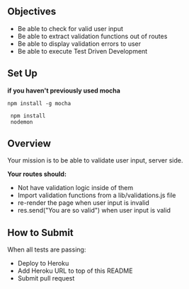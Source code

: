 ## Objectives

* Be able to check for valid user input
* Be able to extract validation functions out of routes
* Be able to display validation errors to user
* Be able to execute Test Driven Development

## Set Up

__if you haven't previously used mocha__
```ssh
npm install -g mocha
```

```ssh
 npm install
 nodemon
```

## Overview

Your mission is to be able to validate user input, server side.

__Your routes should:__

* Not have validation logic inside of them
* Import validation functions from a lib/validations.js file
* re-render the page when user input is invalid
* res.send("You are so valid") when user input is valid

## How to Submit

When all tests are passing:

* Deploy to Heroku
* Add Heroku URL to top of this README
* Submit pull request
